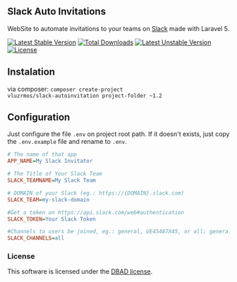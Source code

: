 ## Slack Auto Invitations
WebSite to automate invitations to your teams on [Slack](slack.com) made with Laravel 5.

[![Latest Stable Version](https://poser.pugx.org/vluzrmos/slack-autoinvitation/v/stable.svg)](https://packagist.org/packages/vluzrmos/slack-autoinvitation) [![Total Downloads](https://poser.pugx.org/vluzrmos/slack-autoinvitation/downloads.svg)](https://packagist.org/packages/vluzrmos/slack-autoinvitation) [![Latest Unstable Version](https://poser.pugx.org/vluzrmos/slack-autoinvitation/v/unstable.svg)](https://packagist.org/packages/vluzrmos/slack-autoinvitation) [![License](https://poser.pugx.org/vluzrmos/slack-autoinvitation/license.svg)](https://packagist.org/packages/vluzrmos/slack-autoinvitation)

## Instalation
via composer:  <code>composer create-project vluzrmos/slack-autoinvitation project-folder ~1.2</code>

## Configuration 

Just configure the file <code>.env</code> on project root path. If it doesn't exists, just copy the <code>.env.example</code> file and rename to <code>.env</code>.

```ini
# The name of that app
APP_NAME=My Slack Invitator

# The Title of Your Slack Team
SLACK_TEAMNAME=My Slack Team 

# DOMAIN of your Slack (eg.: https://{DOMAIN}.slack.com)
SLACK_TEAM=my-slack-domain

#Get a token on https://api.slack.com/web#authentication
SLACK_TOKEN=Your Slack Token

#Channels to users be joined, eg.: general, UE45487X45, or all; general is default.
SLACK_CHANNELS=all
```
### License

This software is licensed under the [DBAD license](http://www.dbad-license.org/).

